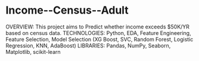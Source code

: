 # Income--Census--Adult
OVERVIEW: This project aims to Predict whether income exceeds $50K/YR based on
census data.
TECHNOLOGIES: Python, EDA, Feature Engineering, Feature Selection, Model
Selection (XG Boost, SVC, Random Forest, Logistic Regression, KNN, AdaBoost)
LIBRARIES: Pandas, NumPy, Seaborn, Matplotlib, scikit-learn
